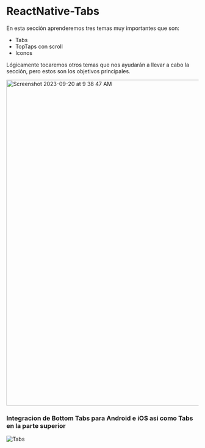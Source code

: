 # ReactNative-Tabs
En esta sección aprenderemos tres temas muy importantes que son:
- Tabs
- TopTaps con scroll
- Iconos
  
Lógicamente tocaremos otros temas que nos ayudarán a llevar a cabo la sección, pero estos son los objetivos principales.

<img width="854" alt="Screenshot 2023-09-20 at 9 38 47 AM" src="https://github.com/manuels-bts/ReactNative-Tabs/assets/116088500/35582be8-c82b-471e-8656-f18b503984df">

###  Integracion de Bottom Tabs para Android e iOS asi como Tabs en la parte superior
![Tabs](https://github.com/manuels-bts/ReactNative-Tabs/assets/116088500/aefff299-6fc7-4f01-af47-e533a7c41069)
